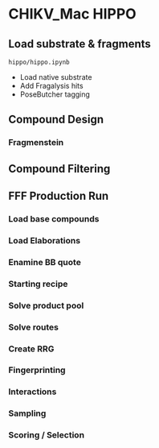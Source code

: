 
# CHIKV_Mac HIPPO

## Load substrate & fragments

`hippo/hippo.ipynb`

 - Load native substrate
 - Add Fragalysis hits
 - PoseButcher tagging

## Compound Design

### Fragmenstein



## Compound Filtering

## FFF Production Run

### Load base compounds

### Load Elaborations

### Enamine BB quote

### Starting recipe

### Solve product pool

### Solve routes

### Create RRG

### Fingerprinting

### Interactions

### Sampling

### Scoring / Selection


